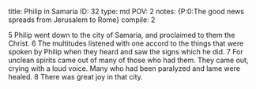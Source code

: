 title:          Philip in Samaria
ID:             32
type:           md
POV:            2
notes:          {P:0:The good news spreads from Jerusalem to Rome}
compile:        2


 5 Philip went down to the city of Samaria, and proclaimed to them the Christ. 6 The multitudes listened with one accord to the things that were spoken by Philip when they heard and saw the signs which he did. 7 For unclean spirits came out of many of those who had them. They came out, crying with a loud voice. Many who had been paralyzed and lame were healed. 8 There was great joy in that city. 
